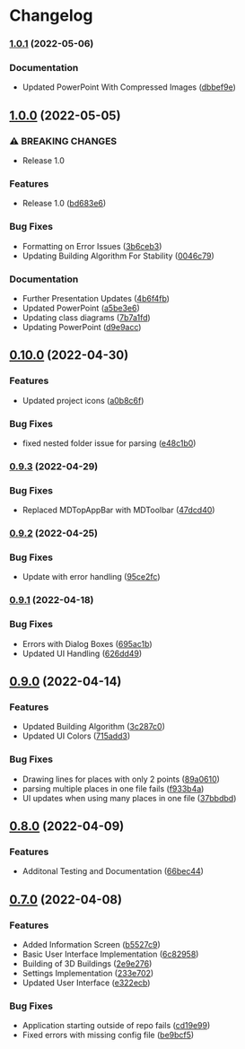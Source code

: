 # Changelog

### [1.0.1](https://github.com/comp195/senior-project-spring-2022-blueprint-automation-tool/compare/v1.0.0...v1.0.1) (2022-05-06)


### Documentation

* Updated PowerPoint With Compressed Images ([dbbef9e](https://github.com/comp195/senior-project-spring-2022-blueprint-automation-tool/commit/dbbef9ecef55f87e29ab5bd515785b7fe3e1125e))

## [1.0.0](https://github.com/comp195/senior-project-spring-2022-blueprint-automation-tool/compare/v0.10.0...v1.0.0) (2022-05-05)


### ⚠ BREAKING CHANGES

* Release 1.0

### Features

* Release 1.0 ([bd683e6](https://github.com/comp195/senior-project-spring-2022-blueprint-automation-tool/commit/bd683e632b3986324e5443cf8d802a6f0e85d928))


### Bug Fixes

* Formatting on Error Issues ([3b6ceb3](https://github.com/comp195/senior-project-spring-2022-blueprint-automation-tool/commit/3b6ceb3b56d3696d38ae35b5cd1458fa52397b7a))
* Updating Building Algorithm For Stability ([0046c79](https://github.com/comp195/senior-project-spring-2022-blueprint-automation-tool/commit/0046c79e46046b1964cfb2980851b8546c051776))


### Documentation

* Further Presentation Updates ([4b6f4fb](https://github.com/comp195/senior-project-spring-2022-blueprint-automation-tool/commit/4b6f4fb6e4210d32fdabb7f3df9d7bd3a86ad3dd))
* Updated PowerPoint ([a5be3e6](https://github.com/comp195/senior-project-spring-2022-blueprint-automation-tool/commit/a5be3e69b6d672379a84071e2bc9e53ef9e7c72b))
* Updating class diagrams ([7b7a1fd](https://github.com/comp195/senior-project-spring-2022-blueprint-automation-tool/commit/7b7a1fd388965038700996b157beb2ce79ac862b))
* Updating PowerPoint ([d9e9acc](https://github.com/comp195/senior-project-spring-2022-blueprint-automation-tool/commit/d9e9acc7cad16d5edebf23944c2ae4a74d5ec2fd))

## [0.10.0](https://github.com/comp195/senior-project-spring-2022-blueprint-automation-tool/compare/v0.9.3...v0.10.0) (2022-04-30)


### Features

* Updated project icons ([a0b8c6f](https://github.com/comp195/senior-project-spring-2022-blueprint-automation-tool/commit/a0b8c6f195aaec080c1a86b3deb8248beff11ebd))


### Bug Fixes

* fixed nested folder issue for parsing ([e48c1b0](https://github.com/comp195/senior-project-spring-2022-blueprint-automation-tool/commit/e48c1b098d4cd8c96e442ddf0b584fa47ac36df5))

### [0.9.3](https://github.com/comp195/senior-project-spring-2022-blueprint-automation-tool/compare/v0.9.2...v0.9.3) (2022-04-29)


### Bug Fixes

* Replaced MDTopAppBar with MDToolbar ([47dcd40](https://github.com/comp195/senior-project-spring-2022-blueprint-automation-tool/commit/47dcd404bfa3b7b12bb469ebc1b5e9b6097d8a6a))

### [0.9.2](https://github.com/comp195/senior-project-spring-2022-blueprint-automation-tool/compare/v0.9.1...v0.9.2) (2022-04-25)


### Bug Fixes

* Update with error handling ([95ce2fc](https://github.com/comp195/senior-project-spring-2022-blueprint-automation-tool/commit/95ce2fc0af6889eeb0f9c60b7a298d33e35cfc19))

### [0.9.1](https://github.com/comp195/senior-project-spring-2022-blueprint-automation-tool/compare/v0.9.0...v0.9.1) (2022-04-18)


### Bug Fixes

* Errors with Dialog Boxes ([695ac1b](https://github.com/comp195/senior-project-spring-2022-blueprint-automation-tool/commit/695ac1b76f0e6c09ff21240c4d7d47fa34bcd084))
* Updated UI Handling ([626dd49](https://github.com/comp195/senior-project-spring-2022-blueprint-automation-tool/commit/626dd494f8e2f98d37b1dc7562d6ce102a132af2))

## [0.9.0](https://github.com/comp195/senior-project-spring-2022-blueprint-automation-tool/compare/v0.8.0...v0.9.0) (2022-04-14)


### Features

* Updated Building Algorithm ([3c287c0](https://github.com/comp195/senior-project-spring-2022-blueprint-automation-tool/commit/3c287c01b95b065d5bf90d7ef4fdd82f15c46224))
* Updated UI Colors ([715add3](https://github.com/comp195/senior-project-spring-2022-blueprint-automation-tool/commit/715add3676afe63dd39ca7abce07b139cce4ed07))


### Bug Fixes

* Drawing lines for places with only 2 points ([89a0610](https://github.com/comp195/senior-project-spring-2022-blueprint-automation-tool/commit/89a0610f2f0a7155ba68a33605b6c041ac6f8e2e))
* parsing multiple places in one file fails ([f933b4a](https://github.com/comp195/senior-project-spring-2022-blueprint-automation-tool/commit/f933b4aa3475c3ccec85760c6324f8a99766303c))
* UI updates when using many places in one file ([37bbdbd](https://github.com/comp195/senior-project-spring-2022-blueprint-automation-tool/commit/37bbdbdd3c012ef1686d526a89623b051d8d00cd))

## [0.8.0](https://github.com/comp195/senior-project-spring-2022-blueprint-automation-tool/compare/v0.7.0...v0.8.0) (2022-04-09)


### Features

* Additonal Testing and Documentation ([66bec44](https://github.com/comp195/senior-project-spring-2022-blueprint-automation-tool/commit/66bec4477f150cfe75c299d5798667fa1f9bf73f))

## [0.7.0](https://github.com/comp195/senior-project-spring-2022-blueprint-automation-tool/compare/v0.6.0...v0.7.0) (2022-04-08)


### Features

* Added Information Screen ([b5527c9](https://github.com/comp195/senior-project-spring-2022-blueprint-automation-tool/commit/b5527c93e423940e88cb8e6cdf593294f0a0d239))
* Basic User Interface Implementation ([6c82958](https://github.com/comp195/senior-project-spring-2022-blueprint-automation-tool/commit/6c829582dfd1f984c3f1a07f37428877e2ac0ccd))
* Building of 3D Buildings ([2e9e276](https://github.com/comp195/senior-project-spring-2022-blueprint-automation-tool/commit/2e9e276d7e64de9649faaec423682bf41fda1609))
* Settings Implementation ([233e702](https://github.com/comp195/senior-project-spring-2022-blueprint-automation-tool/commit/233e702099d865e765579827e144cbb38714e605))
* Updated User Interface ([e322ecb](https://github.com/comp195/senior-project-spring-2022-blueprint-automation-tool/commit/e322ecba6467c34f35b49880d1b21e0697007db3))


### Bug Fixes

* Application starting outside of repo fails ([cd19e99](https://github.com/comp195/senior-project-spring-2022-blueprint-automation-tool/commit/cd19e996136f12786533dfe57467ed4bb46e6684))
* Fixed errors with missing config file ([be9bcf5](https://github.com/comp195/senior-project-spring-2022-blueprint-automation-tool/commit/be9bcf5aad39b8c69d03150d8386a285ba4cca77))
